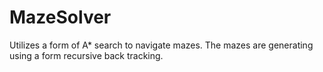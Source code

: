 # MazeSolver
Utilizes a form of A* search to navigate mazes. The mazes are generating using a form recursive back tracking. 
